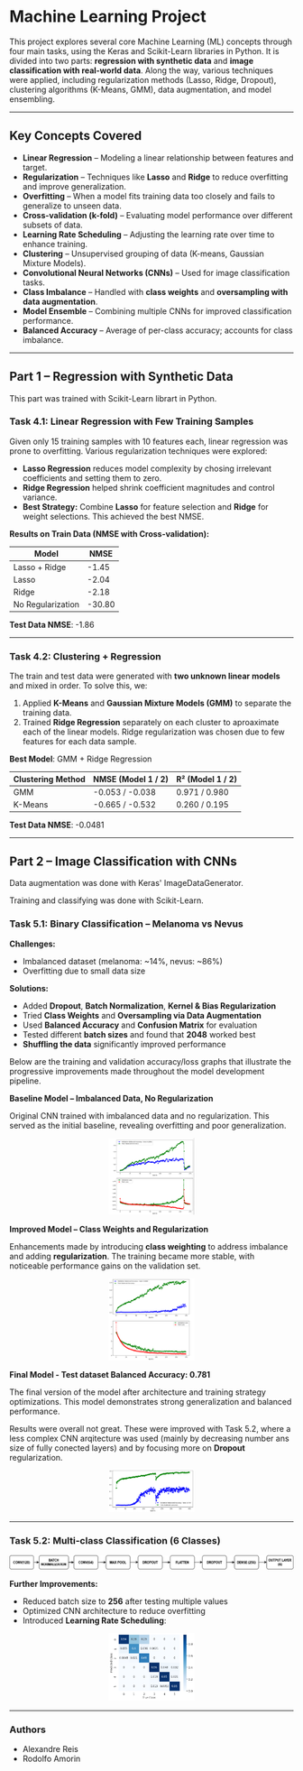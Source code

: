 # Machine Learning Project 

This project explores several core Machine Learning (ML) concepts through four main tasks, using the Keras and Scikit-Learn libraries in Python. It is divided into two parts: **regression with synthetic data** and **image classification with real-world data**. Along the way, various techniques were applied, including regularization methods (Lasso, Ridge, Dropout), clustering algorithms (K-Means, GMM), data augmentation, and model ensembling.

---

##  Key Concepts Covered

- **Linear Regression** – Modeling a linear relationship between features and target.
- **Regularization** – Techniques like **Lasso** and **Ridge** to reduce overfitting and improve generalization.
- **Overfitting** – When a model fits training data too closely and fails to generalize to unseen data.
- **Cross-validation (k-fold)** – Evaluating model performance over different subsets of data.
- **Learning Rate Scheduling** – Adjusting the learning rate over time to enhance training.
- **Clustering** – Unsupervised grouping of data (K-means, Gaussian Mixture Models).
- **Convolutional Neural Networks (CNNs)** – Used for image classification tasks.
- **Class Imbalance** – Handled with **class weights** and **oversampling with data augmentation**.
- **Model Ensemble** – Combining multiple CNNs for improved classification performance.
- **Balanced Accuracy** – Average of per-class accuracy; accounts for class imbalance.

---

## Part 1 – Regression with Synthetic Data
This part was trained with Scikit-Learn librart in Python.
### Task 4.1: Linear Regression with Few Training Samples

Given only 15 training samples with 10 features each, linear regression was prone to overfitting. Various regularization techniques were explored:

- **Lasso Regression** reduces model complexity by chosing irrelevant coefficients and setting them to zero.
- **Ridge Regression** helped shrink coefficient magnitudes and control variance.
- **Best Strategy:** Combine **Lasso** for feature selection and **Ridge** for weight selections. This achieved the best NMSE.

**Results on Train Data (NMSE with Cross-validation):**

| Model               | NMSE   |
|--------------------|--------|
| Lasso + Ridge      | -1.45  |
| Lasso              | -2.04  |
| Ridge              | -2.18  |
| No Regularization  | -30.80 |

**Test Data NMSE**: -1.86

---

### Task 4.2: Clustering + Regression

The train and test data were generated with **two unknown linear models** and mixed in order. To solve this, we:

1. Applied **K-Means** and **Gaussian Mixture Models (GMM)** to separate the training data.
2. Trained **Ridge Regression** separately on each cluster to aproaximate each of the linear models. Ridge regularization was chosen due to few features for each data sample.

**Best Model**: GMM + Ridge Regression

| Clustering Method | NMSE (Model 1 / 2) | R² (Model 1 / 2) |
|-------------------|--------------------|------------------|
| GMM               | -0.053 / -0.038    | 0.971 / 0.980    |
| K-Means           | -0.665 / -0.532    | 0.260 / 0.195    |

**Test Data NMSE**: -0.0481

---

## Part 2 – Image Classification with CNNs
Data augmentation was done with Keras' ImageDataGenerator.

Training and classifying was done with Scikit-Learn.

### Task 5.1: Binary Classification – Melanoma vs Nevus

**Challenges:**
- Imbalanced dataset (melanoma: ~14%, nevus: ~86%)
- Overfitting due to small data size

**Solutions:**
- Added **Dropout**, **Batch Normalization**, **Kernel & Bias Regularization**
- Tried **Class Weights** and **Oversampling via Data Augmentation**
- Used **Balanced Accuracy** and **Confusion Matrix** for evaluation
- Tested different **batch sizes** and found that **2048** worked best
- **Shuffling the data** significantly improved performance

Below are the training and validation accuracy/loss graphs that illustrate the progressive improvements made throughout the model development pipeline.

**Baseline Model – Imbalanced Data, No Regularization**

Original CNN trained with imbalanced data and no regularization. This served as the initial baseline, revealing overfitting and poor generalization.

<p align="center">
  <img src="media/model_simples51.png" width="30%" alt="Baseline Model" />
</p>


**Improved Model – Class Weights and Regularization**

Enhancements made by introducing **class weighting** to address imbalance and adding **regularization**. The training became more stable, with noticeable performance gains on the validation set.

<p align="center">
  <img src="media/reg_cw_2048_51.png" width="30%" alt="Improved Model" />
</p>



**Final Model - Test dataset Balanced Accuracy: 0.781**

The final version of the model after architecture and training strategy optimizations. This model demonstrates strong generalization and balanced performance.


Results were overall not great. These were improved with Task 5.2, where a less complex CNN arqitecture was used (mainly by decreasing number ans size of fully conected layers) and by focusing more on **Dropout** regularization.

<p align="center">
  <img src="media/finalmodel_51.png" width="30%" alt="Final Model" />
</p>

---

### Task 5.2: Multi-class Classification (6 Classes)

<p align="center">
  <img src="media/BEST CNN.drawio.png" width="100%" alt="CNN Arquitecture" />
</p>

**Further Improvements:**
- Reduced batch size to **256** after testing multiple values
- Optimized CNN architecture to reduce overfitting
- Introduced **Learning Rate Scheduling**:
  

<p align="center">
  <img src="media/CF_ENSEMBLE.png" width="30%" alt="Confusion Matrix from final model (with ensambling)" />
</p>

---
### Authors

- Alexandre Reis
- Rodolfo Amorin



